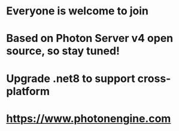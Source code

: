 # Everyone is welcome to join

# Based on Photon Server v4 open source, so stay tuned!

# Upgrade .net8 to support cross-platform

# https://www.photonengine.com
